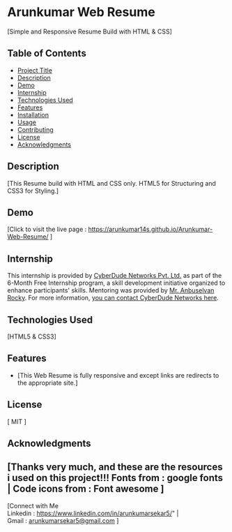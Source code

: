 # Arunkumar Web Resume 
[Simple and Responsive Resume Build with HTML & CSS]
## Table of Contents
- [Project Title](#Arunkumar-Web-Resume)
- [Description](#description)
- [Demo](#demo)
- [Internship](#internship)
- [Technologies Used](#technologies-used)
- [Features](#features)
- [Installation](#installation)
- [Usage](#usage)
- [Contributing](#contributing)
- [License](#license)
- [Acknowledgments](#acknowledgments)
## Description
[This Resume build with HTML and CSS only. HTML5 for Structuring and CSS3 for Styling.]
## Demo
[Click to visit the live page : https://arunkumar14s.github.io/Arunkumar-Web-Resume/ ]
## Internship
This internship is provided by [CyberDude Networks Pvt. Ltd.](https://youtube.com/cyberdudenetworks) as part of the 6-Month Free Internship program, a skill development initiative organized to enhance participants' skills. Mentoring was provided by [Mr. Anbuselvan Rocky](https://instagram.com/anbuselvanrocky). For more information, [you can contact CyberDude Networks here](https://cyberdudenetworks.com).
## Technologies Used 
[HTML5 & CSS3]
## Features
- [This Web Resume is fully responsive and except links are redirects to the appropriate site.]
## License
[ MIT ]
## Acknowledgments
[Thanks very much, and these are the resources i used on this project!!!
Fonts from : google fonts |
Code icons from : Font awesome
]
---
[Connect with Me <br> Linkedin : https://www.linkedin.com/in/arunkumarsekar5/" | <br>
Gmail : arunkumarsekar5@gmail.com 
]